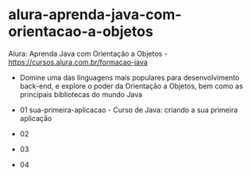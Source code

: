 # alura-aprenda-java-com-orientacao-a-objetos

Alura: Aprenda Java com Orientação a Objetos - https://cursos.alura.com.br/formacao-java

- Domine uma das linguagens mais populares para desenvolvimento back-end, e explore o poder da Orientação a Objetos, bem como as principais bibliotecas do mundo Java

- 01 sua-primeira-aplicacao - Curso de Java: criando a sua primeira aplicação
- 02 
- 03 
- 04 
